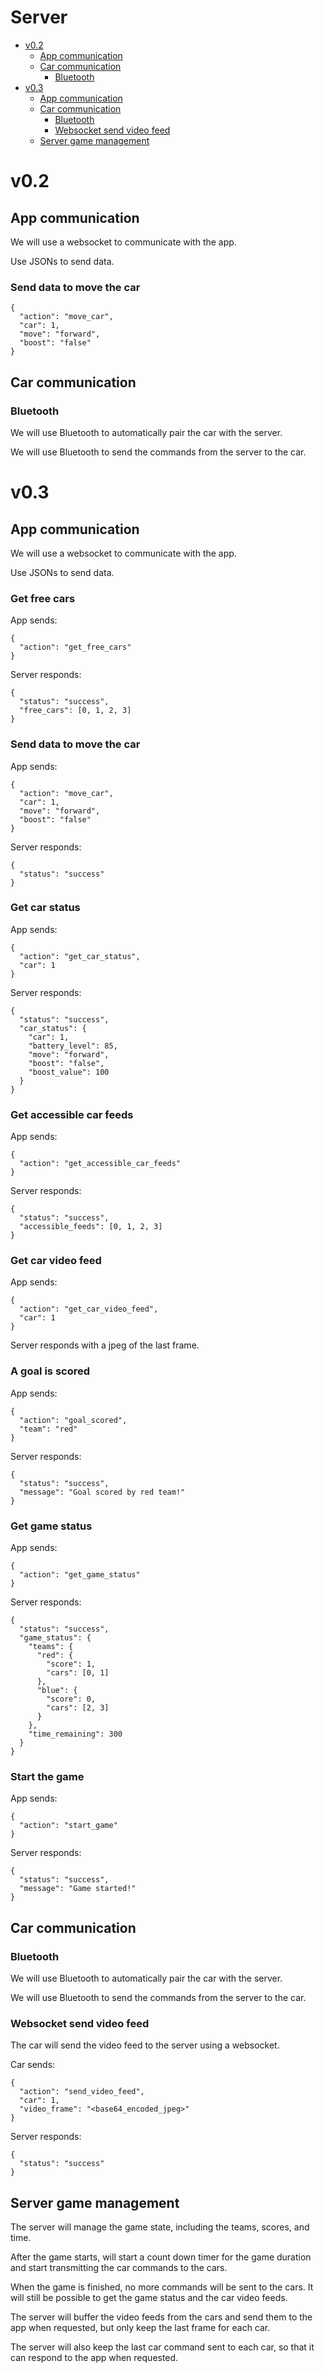 # Server <!-- omit from toc -->

- [v0.2](#v02)
  - [App communication](#app-communication)
  - [Car communication](#car-communication)
    - [Bluetooth](#bluetooth)
- [v0.3](#v03)
  - [App communication](#app-communication-1)
  - [Car communication](#car-communication-1)
    - [Bluetooth](#bluetooth-1)
    - [Websocket send video feed](#websocket-send-video-feed)
  - [Server game management](#server-game-management)

# v0.2

## App communication

We will use a websocket to communicate with the app.

Use JSONs to send data.

### Send data to move the car <!-- omit from toc -->

```
{
  "action": "move_car",
  "car": 1,
  "move": "forward",
  "boost": "false"
}
```

## Car communication

### Bluetooth

We will use Bluetooth to automatically pair the car with the server.

We will use Bluetooth to send the commands from the server to the car.

# v0.3

## App communication

We will use a websocket to communicate with the app.

Use JSONs to send data.

### Get free cars <!-- omit from toc -->

App sends:

```
{
  "action": "get_free_cars"
}
```

Server responds:

```
{
  "status": "success",
  "free_cars": [0, 1, 2, 3]
}
```

### Send data to move the car <!-- omit from toc -->

App sends:

```
{
  "action": "move_car",
  "car": 1,
  "move": "forward",
  "boost": "false"
}
```

Server responds:

```
{
  "status": "success"
}
```

### Get car status <!-- omit from toc -->

App sends:

```
{
  "action": "get_car_status",
  "car": 1
}
```

Server responds:

```
{
  "status": "success",
  "car_status": {
    "car": 1,
    "battery_level": 85,
    "move": "forward",
    "boost": "false",
    "boost_value": 100
  }
}
```

### Get accessible car feeds <!-- omit from toc -->

App sends:

```
{
  "action": "get_accessible_car_feeds"
}
```

Server responds:

```
{
  "status": "success",
  "accessible_feeds": [0, 1, 2, 3]
}
```

### Get car video feed <!-- omit from toc -->

App sends:

```
{
  "action": "get_car_video_feed",
  "car": 1
}
```

Server responds with a jpeg of the last frame.

### A goal is scored <!-- omit from toc -->

App sends:

```
{
  "action": "goal_scored",
  "team": "red"
}
```

Server responds:

```
{
  "status": "success",
  "message": "Goal scored by red team!"
}
```

### Get game status <!-- omit from toc -->

App sends:

```
{
  "action": "get_game_status"
}
```

Server responds:

```
{
  "status": "success",
  "game_status": {
    "teams": {
      "red": {
        "score": 1,
        "cars": [0, 1]
      },
      "blue": {
        "score": 0,
        "cars": [2, 3]
      }
    },
    "time_remaining": 300
  }
}
```

### Start the game <!-- omit from toc -->

App sends:

```
{
  "action": "start_game"
}
```

Server responds:

```
{
  "status": "success",
  "message": "Game started!"
}
```

## Car communication

### Bluetooth

We will use Bluetooth to automatically pair the car with the server.

We will use Bluetooth to send the commands from the server to the car.

### Websocket send video feed

The car will send the video feed to the server using a websocket.

Car sends:

```
{
  "action": "send_video_feed",
  "car": 1,
  "video_frame": "<base64_encoded_jpeg>"
}
```

Server responds:

```
{
  "status": "success"
}
```

## Server game management

The server will manage the game state, including the teams, scores, and time.

After the game starts, will start a count down timer for the game duration and start transmitting the car commands to the cars.

When the game is finished, no more commands will be sent to the cars. It will still be possible to get the game status and the car video feeds.

The server will buffer the video feeds from the cars and send them to the app when requested, but only keep the last frame for each car.

The server will also keep the last car command sent to each car, so that it can respond to the app when requested.